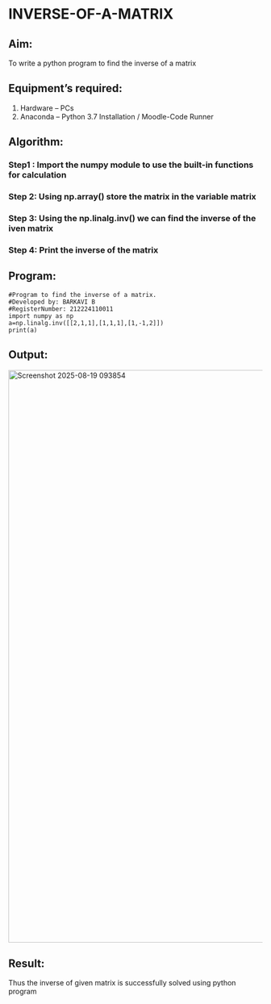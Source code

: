 # INVERSE-OF-A-MATRIX
## Aim:
To write a python program to find the inverse of a matrix
## Equipment’s required:
1. 	Hardware – PCs
2. 	Anaconda – Python 3.7 Installation / Moodle-Code Runner
## Algorithm:
### Step1 : Import the numpy module to use the built-in functions for calculation
### Step 2: Using np.array() store the matrix in the variable matrix
### Step 3: Using the np.linalg.inv() we can find the inverse of the iven matrix
### Step 4: Print the inverse of the matrix

## Program:
```
#Program to find the inverse of a matrix.
#Developed by: BARKAVI B
#RegisterNumber: 212224110011
import numpy as np
a=np.linalg.inv([[2,1,1],[1,1,1],[1,-1,2]])
print(a)
```
## Output:
<img width="1896" height="1135" alt="Screenshot 2025-08-19 093854" src="https://github.com/user-attachments/assets/c81daa71-5c5e-4039-ba01-509f8951838d" />

## Result:
Thus the inverse of given matrix is successfully solved using python program

